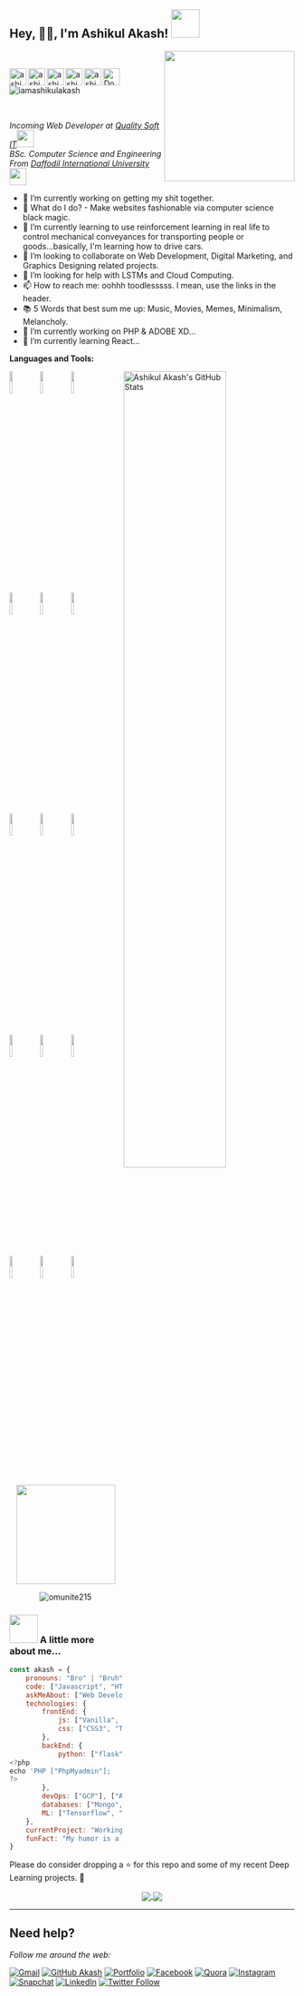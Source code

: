 <h2>Hey, 🙏🏻, I'm Ashikul Akash! <img src="https://media.giphy.com/media/mGcNjsfWAjY5AEZNw6/giphy.gif" width="50"></h2> <img align='right' src="https://media.giphy.com/media/M9gbBd9nbDrOTu1Mqx/giphy.gif" width="230">

<br/>
<div align = 'left'>
<a href="https://twitter.com/iamashikulakash">
  <img align="left" alt="ashikul | Twitter" width="30px" src="https://github.com/anmolpant/anmolpant/blob/master/assets/twitter.png" />
</a>
<a href="https://www.linkedin.com/in/iamashikulakash/">
  <img align="left" alt="ashikul's Linkdin" width="30px" src="https://github.com/anmolpant/anmolpant/blob/master/assets/linkedin.png" />
</a>
<a href="https://www.ashikulakash.xyz/">
  <img align="left" alt="ashikul's Portfolio" width="30px" src="https://github.com/anmolpant/anmolpant/blob/master/assets/planet.svg" />
</a>
<a href="https://www.facebook.com/iamashikulakash">
  <img align="left" alt="ashikul's Facebook" width="30px" src="https://github.com/anmolpant/anmolpant/blob/master/assets/facebook.png" />
</a>
<a href="(https://www.instagram.com/meashikulakash/">
  <img align="left" alt="ashikul's Instagram" width="30px" src="https://github.com/anmolpant/anmolpant/blob/master/assets/instagram.png" />
</a>
<a href="https://drive.google.com/file/d/12VWmCpws1HsJoJewA5Ds0zdnk4zeQJq9/view?usp=sharing">
  <img align="left" alt="Download Resume" width="30px" src="https://github.com/anmolpant/anmolpant/blob/master/assets/curriculum-vitae-resume-svgrepo-com.svg" />
</a>
  <p><img src="https://komarev.com/ghpvc/?username=iamashikulakash&label=Profile%20views&color=0e75b6&style=flat" alt="iamashikulakash"></p> 
 <br />

<p><em>Incoming Web Developer at <a href="https://www.linkedin.com/company/qualitysoftit/">Quality Soft IT</a><img src="https://media.giphy.com/media/WUlplcMpOCEmTGBtBW/giphy.gif" width="30"></br>BSc. Computer Science and Engineering From <a href="https://www.daffodilvarsity.edu.bd/">Daffodil International University</a><img src="https://media.giphy.com/media/fYSnHlufseco8Fh93Z/giphy.gif" width="30">
</em></p>

- 🔭 I’m currently working on getting my shit together.
- 🔮 What do I do? - Make websites fashionable via computer science black magic.
- 🌱 I’m currently learning to use reinforcement learning in real life to control mechanical 
      conveyances for transporting people or goods...basically, I'm learning how to drive cars. 
- 👯 I’m looking to collaborate on Web Development, Digital Marketing, and Graphics Designing related projects.
- 🤔 I’m looking for help with LSTMs and Cloud Computing. 
- 📫 How to reach me: oohhh toodlesssss. I mean, use the links in the header.
- 📚 5 Words that best sum me up: Music, Movies, Memes, Minimalism, Melancholy.
- 🔭 I’m currently working on PHP & ADOBE XD...
- 🌱 I’m currently learning React...

**Languages and Tools:** 

<p>
  <a href="https://github.com/iamashikulakash/">
    <img width="60%" align="right" alt="Ashikul Akash's GitHub Stats" src="https://github-readme-stats.vercel.app/api?username=iamashikulakash&show_icons=true&hide_border=true" />
  </a>
  
  
  <code><img width="10%" src="https://www.vectorlogo.zone/logos/python/python-ar21.svg"></code>
  <code><img width="10%" src="https://www.vectorlogo.zone/logos/tensorflow/tensorflow-ar21.svg"></code>
  <code><img width="10%" src="https://www.vectorlogo.zone/logos/numpy/numpy-ar21.svg"></code>
  <br />
  <code><img width="10%" src="https://www.vectorlogo.zone/logos/w3_html5/w3_html5-ar21.svg"></code>
  <code><img width="10%" src="https://www.vectorlogo.zone/logos/tailwindcss/tailwindcss-ar21.svg"></code>
  <code><img width="10%" src="https://www.vectorlogo.zone/logos/javascript/javascript-ar21.svg"></code>
  <br />
  <code><img width="10%" src="https://www.vectorlogo.zone/logos/mysql/mysql-ar21.svg"></code>
  <code><img width="10%" src="https://www.vectorlogo.zone/logos/java/java-ar21.svg"></code>
  <code><img width="10%" src="https://www.vectorlogo.zone/logos/pocoo_flask/pocoo_flask-ar21.svg"></code>
  <br />
  <code><img width="10%" src="https://www.vectorlogo.zone/logos/git-scm/git-scm-ar21.svg"></code>
  <code><img width="10%" src="https://www.vectorlogo.zone/logos/jquery/jquery-ar21.svg"></code>
  <code><img width="10%" src="https://www.vectorlogo.zone/logos/google_analytics/google_analytics-ar21.svg"></code>
  <br />
  <code><img width="10%" src="https://github.com/valohai/ml-logos/blob/master/keras-text.svg"></code>
  <code><img width="10%" src="https://www.vectorlogo.zone/logos/opencv/opencv-ar21.svg"></code>
  <code><img width="10%" src="https://www.vectorlogo.zone/logos/wordpress/wordpress-ar21.svg"></code>
  
</p>
<p align="center">
  
  <a href="https://github.com/iamashikulakash">
    <img align="center" height="175px"  src="https://github-readme-stats.vercel.app/api/top-langs/?username=iamashikulakash&text_color=FFFFFF&bg_color=000000&title_color=94b4a4&langs_count=15&layout=compact&hide_border=true" />
  </a>
</p>
  <p align="center"><img align="center" src="https://github-readme-streak-stats.herokuapp.com/?user=omunite215&text_color=FFFFFF&bg_color=000000&title_color=94b4a4&langs_count=15&layout=compact&hide_border=true" alt="omunite215" /></p>


### <img src="https://media.giphy.com/media/VgCDAzcKvsR6OM0uWg/giphy.gif" width="50"> A little more about me...  

```javascript
const akash = {
    pronouns: "Bro" | "Bruh",
    code: ["Javascript", "HTML", "Python", "PhP", "C++"],
    askMeAbout: ["Web Developer", "Tech", "Machine Learning", "Digital Marketing", "Content Writing",],
    technologies: {
        frontEnd: {
            js: ["Vanilla", "jQuery"],
            css: ["CSS3", "Tailwind", "Bootstrap"]
        },
        backEnd: {
            python: ["flask"]
<?php
echo 'PHP ["PhpMyadmin"];
?>
        },
        devOps: ["GCP"], ["Azure"]
        databases: ["Mongo", "MySql", "sqlite", "phpMyAdmin", "Oracle"],
        ML: ["Tensorflow", "Keras", "Sklearn", "open-cv", "matplotlib", "pandas",]
    },
    currentProject: "Working on shared parcel delivery worldwide platform.",
    funFact: "My humor is a cry for help."
}
```

Please do consider dropping a ⭐ for this repo and some of my recent Deep Learning projects. 🥺

<p align="center">
  <a href="https://github.com/iamashikulakash/WebDevelopmentCourse">
    <img align="center" src="https://github-readme-stats.vercel.app/api/pin/?username=iamashikulakash&repo=webdevelopmentcourse" />
  </a>
  <a href="https://github.com/iamashikulakash/TensorFlow-2.x-YOLOv3">
    <img align="center" src="https://github-readme-stats.vercel.app/api/pin/?username=iamashikulakash&repo=TensorFlow-2.x-YOLOv3" />
  </a>
  
---

## Need help?
<i>Follow me around the web:</i><br>

[![Gmail](https://img.shields.io/badge/%20-Send%20Mail-black?color=14171A&labelColor=ef5350&logo=gmail&logoColor=ffffff)](mailto:meashikul@hotmail.com?subject=From%20GitHub&body=Hi,%20there.%20Found%20you%20from%20GitHub.) [![GitHub Akash](https://img.shields.io/github/followers/iamashikulakash?label=follow&style=social)](https://github.com/iamashikulakash) [![Portfolio](https://img.shields.io/badge/-iamashikulakash.github.io-242424?style=flat-square&logo=circle&logoColor=White)](https://iamashikulakash.github.io/) [![Facebook](https://img.shields.io/badge/Facebook-add-blue.svg?logo=facebook&logoColor=white)](https://www.facebook.com/iamashikulakash) [![Quora](https://img.shields.io/badge/Quora-ask-red.svg?logo=quora)](https://www.quora.com/profile/iamashikulakash) [![Instagram](https://img.shields.io/badge/Instagram-follow-purple.svg?logo=instagram&logoColor=white)](https://www.instagram.com/iamashikulakash/) [![Snapchat](https://img.shields.io/badge/Snapchat-add-yellow.svg?logo=snapchat&logoColor=white)](https://www.snapchat.com/add/iamashikulakash) [![LinkedIn](https://img.shields.io/badge/LinkedIn-connect-blue.svg?logo=linkedin&logoColor=white)](https://www.linkedin.com/in/iamashikulakash/) [![Twitter Follow](https://img.shields.io/twitter/follow/nastikbrahmin?style=social)](https://twitter.com/iamashikulakash) 

</p>
